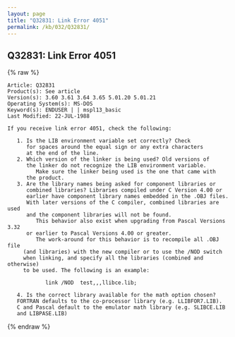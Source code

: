 ```yaml
---
layout: page
title: "Q32831: Link Error 4051"
permalink: /kb/032/Q32831/
---
```


## Q32831: Link Error 4051

{% raw %}

	Article: Q32831
	Product(s): See article
	Version(s): 3.60 3.61 3.64 3.65 5.01.20 5.01.21
	Operating System(s): MS-DOS
	Keyword(s): ENDUSER | | mspl13_basic
	Last Modified: 22-JUL-1988
	
	If you receive link error 4051, check the following:
	
	   1. Is the LIB environment variable set correctly? Check
	      for spaces around the equal sign or any extra characters
	      at the end of the line.
	   2. Which version of the linker is being used? Old versions of
	      the linker do not recognize the LIB environment variable.
	         Make sure the linker being used is the one that came with
	      the product.
	   3. Are the library names being asked for component libraries or
	      combined libraries? Libraries compiled under C Version 4.00 or
	      earlier have component library names embedded in the .OBJ files.
	      With later versions of the C compiler, combined libraries are used
	      and the component libraries will not be found.
	         This behavior also exist when upgrading from Pascal Versions 3.32
	      or earlier to Pascal Versions 4.00 or greater.
	         The work-around for this behavior is to recompile all .OBJ file
	     (and libraries) with the new compiler or to use the /NOD switch
	     when linking, and specify all the libraries (combined and otherwise)
	     to be used. The following is an example:
	
	            link /NOD  test,,,llibce.lib;
	
	   4. Is the correct library available for the math option chosen?
	   FORTRAN defaults to the co-processor library (e.g. LLIBFOR7.LIB).
	   C and Pascal default to the emulator math library (e.g. SLIBCE.LIB
	   and LIBPASE.LIB)

{% endraw %}
